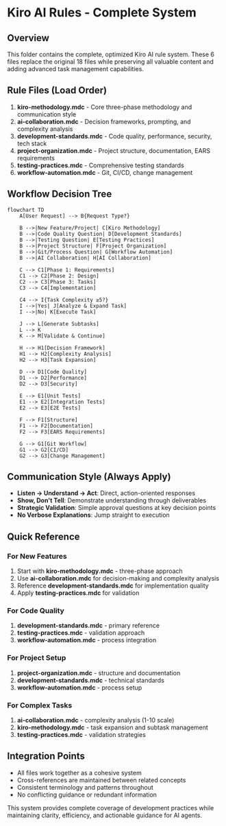 # Kiro AI Rules - Complete System

## Overview
This folder contains the complete, optimized Kiro AI rule system. These 6 files replace the original 18 files while preserving all valuable content and adding advanced task management capabilities.

## Rule Files (Load Order)
1. **kiro-methodology.mdc** - Core three-phase methodology and communication style
2. **ai-collaboration.mdc** - Decision frameworks, prompting, and complexity analysis
3. **development-standards.mdc** - Code quality, performance, security, tech stack
4. **project-organization.mdc** - Project structure, documentation, EARS requirements
5. **testing-practices.mdc** - Comprehensive testing standards
6. **workflow-automation.mdc** - Git, CI/CD, change management

## Workflow Decision Tree

```mermaid
flowchart TD
    A[User Request] --> B{Request Type?}
    
    B -->|New Feature/Project| C[Kiro Methodology]
    B -->|Code Quality Question| D[Development Standards]
    B -->|Testing Question| E[Testing Practices]
    B -->|Project Structure| F[Project Organization]
    B -->|Git/Process Question| G[Workflow Automation]
    B -->|AI Collaboration| H[AI Collaboration]
    
    C --> C1[Phase 1: Requirements]
    C1 --> C2[Phase 2: Design]
    C2 --> C3[Phase 3: Tasks]
    C3 --> C4[Implementation]
    
    C4 --> I{Task Complexity ≥5?}
    I -->|Yes| J[Analyze & Expand Task]
    I -->|No| K[Execute Task]
    
    J --> L[Generate Subtasks]
    L --> K
    K --> M[Validate & Continue]
    
    H --> H1[Decision Framework]
    H1 --> H2[Complexity Analysis]
    H2 --> H3[Task Expansion]
    
    D --> D1[Code Quality]
    D1 --> D2[Performance]
    D2 --> D3[Security]
    
    E --> E1[Unit Tests]
    E1 --> E2[Integration Tests]
    E2 --> E3[E2E Tests]
    
    F --> F1[Structure]
    F1 --> F2[Documentation]
    F2 --> F3[EARS Requirements]
    
    G --> G1[Git Workflow]
    G1 --> G2[CI/CD]
    G2 --> G3[Change Management]
```

## Communication Style (Always Apply)
- **Listen → Understand → Act**: Direct, action-oriented responses
- **Show, Don't Tell**: Demonstrate understanding through deliverables
- **Strategic Validation**: Simple approval questions at key decision points
- **No Verbose Explanations**: Jump straight to execution

## Quick Reference

### For New Features
1. Start with **kiro-methodology.mdc** - three-phase approach
2. Use **ai-collaboration.mdc** for decision-making and complexity analysis
3. Reference **development-standards.mdc** for implementation quality
4. Apply **testing-practices.mdc** for validation

### For Code Quality
1. **development-standards.mdc** - primary reference
2. **testing-practices.mdc** - validation approach
3. **workflow-automation.mdc** - process integration

### For Project Setup
1. **project-organization.mdc** - structure and documentation
2. **development-standards.mdc** - technical standards
3. **workflow-automation.mdc** - process setup

### For Complex Tasks
1. **ai-collaboration.mdc** - complexity analysis (1-10 scale)
2. **kiro-methodology.mdc** - task expansion and subtask management
3. **testing-practices.mdc** - validation strategies

## Integration Points
- All files work together as a cohesive system
- Cross-references are maintained between related concepts
- Consistent terminology and patterns throughout
- No conflicting guidance or redundant information

This system provides complete coverage of development practices while maintaining clarity, efficiency, and actionable guidance for AI agents.